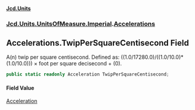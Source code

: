 #### [Jcd.Units](index.md 'index')
### [Jcd.Units.UnitsOfMeasure.Imperial](Jcd.Units.UnitsOfMeasure.Imperial.md 'Jcd.Units.UnitsOfMeasure.Imperial').[Accelerations](Accelerations.md 'Jcd.Units.UnitsOfMeasure.Imperial.Accelerations')

## Accelerations.TwipPerSquareCentisecond Field

A(n) twip per square centisecond. Defined as: ((1.0/17280.0)/((1.0/10.0)*(1.0/10.0))) × foot per square decisecond + (0).

```csharp
public static readonly Acceleration TwipPerSquareCentisecond;
```

#### Field Value
[Acceleration](Acceleration.md 'Jcd.Units.UnitTypes.Acceleration')